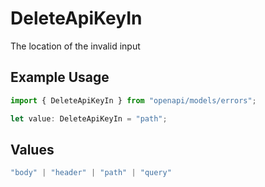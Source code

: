 # DeleteApiKeyIn

The location of the invalid input

## Example Usage

```typescript
import { DeleteApiKeyIn } from "openapi/models/errors";

let value: DeleteApiKeyIn = "path";
```

## Values

```typescript
"body" | "header" | "path" | "query"
```